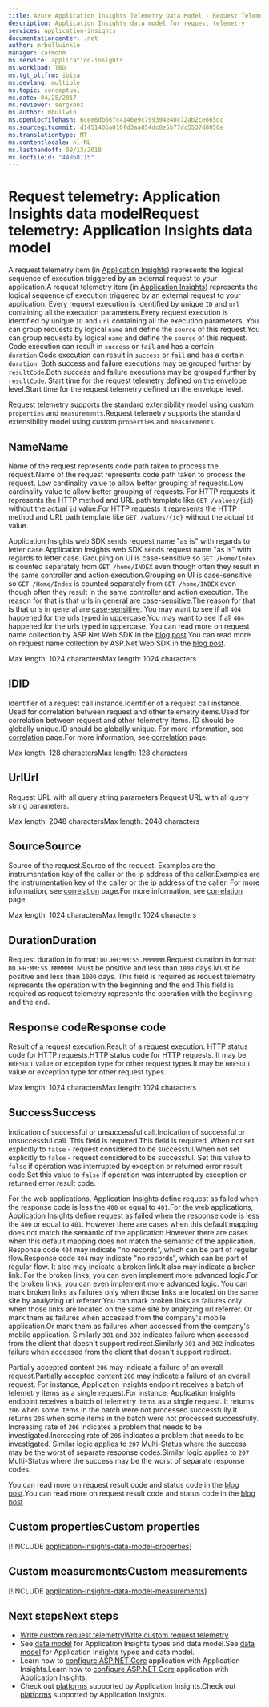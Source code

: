 ```yaml
---
title: Azure Application Insights Telemetry Data Model - Request Telemetry | Microsoft Docs
description: Application Insights data model for request telemetry
services: application-insights
documentationcenter: .net
author: mrbullwinkle
manager: carmonm
ms.service: application-insights
ms.workload: TBD
ms.tgt_pltfrm: ibiza
ms.devlang: multiple
ms.topic: conceptual
ms.date: 04/25/2017
ms.reviewer: sergkanz
ms.author: mbullwin
ms.openlocfilehash: 6cee6db66fc4146e9c799394e40c72ab2ce665dc
ms.sourcegitcommit: d1451406a010fd3aa854dc8e5b77dc5537d8050e
ms.translationtype: MT
ms.contentlocale: nl-NL
ms.lasthandoff: 09/13/2018
ms.locfileid: "44868115"
---
```

# <a name="request-telemetry-application-insights-data-model"></a><span data-ttu-id="79d31-103">Request telemetry: Application Insights data model</span><span class="sxs-lookup"><span data-stu-id="79d31-103">Request telemetry: Application Insights data model</span></span>

<span data-ttu-id="79d31-104">A request telemetry item (in [Application Insights](app-insights-overview.md)) represents the logical sequence of execution triggered by an external request to your application.</span><span class="sxs-lookup"><span data-stu-id="79d31-104">A request telemetry item (in [Application Insights](app-insights-overview.md)) represents the logical sequence of execution triggered by an external request to your application.</span></span> <span data-ttu-id="79d31-105">Every request execution is identified by unique `ID` and `url` containing all the execution parameters.</span><span class="sxs-lookup"><span data-stu-id="79d31-105">Every request execution is identified by unique `ID` and `url` containing all the execution parameters.</span></span> <span data-ttu-id="79d31-106">You can group requests by logical `name` and define the `source` of this request.</span><span class="sxs-lookup"><span data-stu-id="79d31-106">You can group requests by logical `name` and define the `source` of this request.</span></span> <span data-ttu-id="79d31-107">Code execution can result in `success` or `fail` and has a certain `duration`.</span><span class="sxs-lookup"><span data-stu-id="79d31-107">Code execution can result in `success` or `fail` and has a certain `duration`.</span></span> <span data-ttu-id="79d31-108">Both success and failure executions may be grouped further by `resultCode`.</span><span class="sxs-lookup"><span data-stu-id="79d31-108">Both success and failure executions may be grouped further by `resultCode`.</span></span> <span data-ttu-id="79d31-109">Start time for the request telemetry defined on the envelope level.</span><span class="sxs-lookup"><span data-stu-id="79d31-109">Start time for the request telemetry defined on the envelope level.</span></span>

<span data-ttu-id="79d31-110">Request telemetry supports the standard extensibility model using custom `properties` and `measurements`.</span><span class="sxs-lookup"><span data-stu-id="79d31-110">Request telemetry supports the standard extensibility model using custom `properties` and `measurements`.</span></span>

## <a name="name"></a><span data-ttu-id="79d31-111">Name</span><span class="sxs-lookup"><span data-stu-id="79d31-111">Name</span></span>

<span data-ttu-id="79d31-112">Name of the request represents code path taken to process the request.</span><span class="sxs-lookup"><span data-stu-id="79d31-112">Name of the request represents code path taken to process the request.</span></span> <span data-ttu-id="79d31-113">Low cardinality value to allow better grouping of requests.</span><span class="sxs-lookup"><span data-stu-id="79d31-113">Low cardinality value to allow better grouping of requests.</span></span> <span data-ttu-id="79d31-114">For HTTP requests it represents the HTTP method and URL path template like `GET /values/{id}` without the actual `id` value.</span><span class="sxs-lookup"><span data-stu-id="79d31-114">For HTTP requests it represents the HTTP method and URL path template like `GET /values/{id}` without the actual `id` value.</span></span>

<span data-ttu-id="79d31-115">Application Insights web SDK sends request name "as is" with regards to letter case.</span><span class="sxs-lookup"><span data-stu-id="79d31-115">Application Insights web SDK sends request name "as is" with regards to letter case.</span></span> <span data-ttu-id="79d31-116">Grouping on UI is case-sensitive so `GET /Home/Index` is counted separately from `GET /home/INDEX` even though often they result in the same controller and action execution.</span><span class="sxs-lookup"><span data-stu-id="79d31-116">Grouping on UI is case-sensitive so `GET /Home/Index` is counted separately from `GET /home/INDEX` even though often they result in the same controller and action execution.</span></span> <span data-ttu-id="79d31-117">The reason for that is that urls in general are [case-sensitive](http://www.w3.org/TR/WD-html40-970708/htmlweb.html).</span><span class="sxs-lookup"><span data-stu-id="79d31-117">The reason for that is that urls in general are [case-sensitive](http://www.w3.org/TR/WD-html40-970708/htmlweb.html).</span></span> <span data-ttu-id="79d31-118">You may want to see if all `404` happened for the urls typed in uppercase.</span><span class="sxs-lookup"><span data-stu-id="79d31-118">You may want to see if all `404` happened for the urls typed in uppercase.</span></span> <span data-ttu-id="79d31-119">You can read more on request name collection by ASP.Net Web SDK in the [blog post](http://apmtips.com/blog/2015/02/23/request-name-and-url/).</span><span class="sxs-lookup"><span data-stu-id="79d31-119">You can read more on request name collection by ASP.Net Web SDK in the [blog post](http://apmtips.com/blog/2015/02/23/request-name-and-url/).</span></span>

<span data-ttu-id="79d31-120">Max length: 1024 characters</span><span class="sxs-lookup"><span data-stu-id="79d31-120">Max length: 1024 characters</span></span>

## <a name="id"></a><span data-ttu-id="79d31-121">ID</span><span class="sxs-lookup"><span data-stu-id="79d31-121">ID</span></span>

<span data-ttu-id="79d31-122">Identifier of a request call instance.</span><span class="sxs-lookup"><span data-stu-id="79d31-122">Identifier of a request call instance.</span></span> <span data-ttu-id="79d31-123">Used for correlation between request and other telemetry items.</span><span class="sxs-lookup"><span data-stu-id="79d31-123">Used for correlation between request and other telemetry items.</span></span> <span data-ttu-id="79d31-124">ID should be globally unique.</span><span class="sxs-lookup"><span data-stu-id="79d31-124">ID should be globally unique.</span></span> <span data-ttu-id="79d31-125">For more information, see [correlation](application-insights-correlation.md) page.</span><span class="sxs-lookup"><span data-stu-id="79d31-125">For more information, see [correlation](application-insights-correlation.md) page.</span></span>

<span data-ttu-id="79d31-126">Max length: 128 characters</span><span class="sxs-lookup"><span data-stu-id="79d31-126">Max length: 128 characters</span></span>

## <a name="url"></a><span data-ttu-id="79d31-127">Url</span><span class="sxs-lookup"><span data-stu-id="79d31-127">Url</span></span>

<span data-ttu-id="79d31-128">Request URL with all query string parameters.</span><span class="sxs-lookup"><span data-stu-id="79d31-128">Request URL with all query string parameters.</span></span>

<span data-ttu-id="79d31-129">Max length: 2048 characters</span><span class="sxs-lookup"><span data-stu-id="79d31-129">Max length: 2048 characters</span></span>

## <a name="source"></a><span data-ttu-id="79d31-130">Source</span><span class="sxs-lookup"><span data-stu-id="79d31-130">Source</span></span>

<span data-ttu-id="79d31-131">Source of the request.</span><span class="sxs-lookup"><span data-stu-id="79d31-131">Source of the request.</span></span> <span data-ttu-id="79d31-132">Examples are the instrumentation key of the caller or the ip address of the caller.</span><span class="sxs-lookup"><span data-stu-id="79d31-132">Examples are the instrumentation key of the caller or the ip address of the caller.</span></span> <span data-ttu-id="79d31-133">For more information, see [correlation](application-insights-correlation.md) page.</span><span class="sxs-lookup"><span data-stu-id="79d31-133">For more information, see [correlation](application-insights-correlation.md) page.</span></span>

<span data-ttu-id="79d31-134">Max length: 1024 characters</span><span class="sxs-lookup"><span data-stu-id="79d31-134">Max length: 1024 characters</span></span>

## <a name="duration"></a><span data-ttu-id="79d31-135">Duration</span><span class="sxs-lookup"><span data-stu-id="79d31-135">Duration</span></span>

<span data-ttu-id="79d31-136">Request duration in format: `DD.HH:MM:SS.MMMMMM`.</span><span class="sxs-lookup"><span data-stu-id="79d31-136">Request duration in format: `DD.HH:MM:SS.MMMMMM`.</span></span> <span data-ttu-id="79d31-137">Must be positive and less than `1000` days.</span><span class="sxs-lookup"><span data-stu-id="79d31-137">Must be positive and less than `1000` days.</span></span> <span data-ttu-id="79d31-138">This field is required as request telemetry represents the operation with the beginning and the end.</span><span class="sxs-lookup"><span data-stu-id="79d31-138">This field is required as request telemetry represents the operation with the beginning and the end.</span></span>

## <a name="response-code"></a><span data-ttu-id="79d31-139">Response code</span><span class="sxs-lookup"><span data-stu-id="79d31-139">Response code</span></span>

<span data-ttu-id="79d31-140">Result of a request execution.</span><span class="sxs-lookup"><span data-stu-id="79d31-140">Result of a request execution.</span></span> <span data-ttu-id="79d31-141">HTTP status code for HTTP requests.</span><span class="sxs-lookup"><span data-stu-id="79d31-141">HTTP status code for HTTP requests.</span></span> <span data-ttu-id="79d31-142">It may be `HRESULT` value or exception type for other request types.</span><span class="sxs-lookup"><span data-stu-id="79d31-142">It may be `HRESULT` value or exception type for other request types.</span></span>

<span data-ttu-id="79d31-143">Max length: 1024 characters</span><span class="sxs-lookup"><span data-stu-id="79d31-143">Max length: 1024 characters</span></span>

## <a name="success"></a><span data-ttu-id="79d31-144">Success</span><span class="sxs-lookup"><span data-stu-id="79d31-144">Success</span></span>

<span data-ttu-id="79d31-145">Indication of successful or unsuccessful call.</span><span class="sxs-lookup"><span data-stu-id="79d31-145">Indication of successful or unsuccessful call.</span></span> <span data-ttu-id="79d31-146">This field is required.</span><span class="sxs-lookup"><span data-stu-id="79d31-146">This field is required.</span></span> <span data-ttu-id="79d31-147">When not set explicitly to `false` - request considered to be successful.</span><span class="sxs-lookup"><span data-stu-id="79d31-147">When not set explicitly to `false` - request considered to be successful.</span></span> <span data-ttu-id="79d31-148">Set this value to `false` if operation was interrupted by exception or returned error result code.</span><span class="sxs-lookup"><span data-stu-id="79d31-148">Set this value to `false` if operation was interrupted by exception or returned error result code.</span></span>

<span data-ttu-id="79d31-149">For the web applications, Application Insights define request as failed when the response code is less the `400` or equal to `401`.</span><span class="sxs-lookup"><span data-stu-id="79d31-149">For the web applications, Application Insights define request as failed when the response code is less the `400` or equal to `401`.</span></span> <span data-ttu-id="79d31-150">However there are cases when this default mapping does not match the semantic of the application.</span><span class="sxs-lookup"><span data-stu-id="79d31-150">However there are cases when this default mapping does not match the semantic of the application.</span></span> <span data-ttu-id="79d31-151">Response code `404` may indicate "no records", which can be part of regular flow.</span><span class="sxs-lookup"><span data-stu-id="79d31-151">Response code `404` may indicate "no records", which can be part of regular flow.</span></span> <span data-ttu-id="79d31-152">It also may indicate a broken link.</span><span class="sxs-lookup"><span data-stu-id="79d31-152">It also may indicate a broken link.</span></span> <span data-ttu-id="79d31-153">For the broken links, you can even implement more advanced logic.</span><span class="sxs-lookup"><span data-stu-id="79d31-153">For the broken links, you can even implement more advanced logic.</span></span> <span data-ttu-id="79d31-154">You can mark broken links as failures only when those links are located on the same site by analyzing url referrer.</span><span class="sxs-lookup"><span data-stu-id="79d31-154">You can mark broken links as failures only when those links are located on the same site by analyzing url referrer.</span></span> <span data-ttu-id="79d31-155">Or mark them as failures when accessed from the company's mobile application.</span><span class="sxs-lookup"><span data-stu-id="79d31-155">Or mark them as failures when accessed from the company's mobile application.</span></span> <span data-ttu-id="79d31-156">Similarly `301` and `302` indicates failure when accessed from the client that doesn't support redirect.</span><span class="sxs-lookup"><span data-stu-id="79d31-156">Similarly `301` and `302` indicates failure when accessed from the client that doesn't support redirect.</span></span>

<span data-ttu-id="79d31-157">Partially accepted content `206` may indicate a failure of an overall request.</span><span class="sxs-lookup"><span data-stu-id="79d31-157">Partially accepted content `206` may indicate a failure of an overall request.</span></span> <span data-ttu-id="79d31-158">For instance, Application Insights endpoint receives a batch of telemetry items as a single request.</span><span class="sxs-lookup"><span data-stu-id="79d31-158">For instance, Application Insights endpoint receives a batch of telemetry items as a single request.</span></span> <span data-ttu-id="79d31-159">It returns `206` when some items in the batch were not processed successfully.</span><span class="sxs-lookup"><span data-stu-id="79d31-159">It returns `206` when some items in the batch were not processed successfully.</span></span> <span data-ttu-id="79d31-160">Increasing rate of `206` indicates a problem that needs to be investigated.</span><span class="sxs-lookup"><span data-stu-id="79d31-160">Increasing rate of `206` indicates a problem that needs to be investigated.</span></span> <span data-ttu-id="79d31-161">Similar logic applies to `207` Multi-Status where the success may be the worst of separate response codes.</span><span class="sxs-lookup"><span data-stu-id="79d31-161">Similar logic applies to `207` Multi-Status where the success may be the worst of separate response codes.</span></span>

<span data-ttu-id="79d31-162">You can read more on request result code and status code in the [blog post](http://apmtips.com/blog/2016/12/03/request-success-and-response-code/).</span><span class="sxs-lookup"><span data-stu-id="79d31-162">You can read more on request result code and status code in the [blog post](http://apmtips.com/blog/2016/12/03/request-success-and-response-code/).</span></span>

## <a name="custom-properties"></a><span data-ttu-id="79d31-163">Custom properties</span><span class="sxs-lookup"><span data-stu-id="79d31-163">Custom properties</span></span>

[!INCLUDE [application-insights-data-model-properties](../../includes/application-insights-data-model-properties.md)]

## <a name="custom-measurements"></a><span data-ttu-id="79d31-164">Custom measurements</span><span class="sxs-lookup"><span data-stu-id="79d31-164">Custom measurements</span></span>

[!INCLUDE [application-insights-data-model-measurements](../../includes/application-insights-data-model-measurements.md)]

## <a name="next-steps"></a><span data-ttu-id="79d31-165">Next steps</span><span class="sxs-lookup"><span data-stu-id="79d31-165">Next steps</span></span>

- [<span data-ttu-id="79d31-166">Write custom request telemetry</span><span class="sxs-lookup"><span data-stu-id="79d31-166">Write custom request telemetry</span></span>](app-insights-api-custom-events-metrics.md#trackrequest)
- <span data-ttu-id="79d31-167">See [data model](application-insights-data-model.md) for Application Insights types and data model.</span><span class="sxs-lookup"><span data-stu-id="79d31-167">See [data model](application-insights-data-model.md) for Application Insights types and data model.</span></span>
- <span data-ttu-id="79d31-168">Learn how to [configure ASP.NET Core](app-insights-asp-net.md) application with Application Insights.</span><span class="sxs-lookup"><span data-stu-id="79d31-168">Learn how to [configure ASP.NET Core](app-insights-asp-net.md) application with Application Insights.</span></span>
- <span data-ttu-id="79d31-169">Check out [platforms](app-insights-platforms.md) supported by Application Insights.</span><span class="sxs-lookup"><span data-stu-id="79d31-169">Check out [platforms](app-insights-platforms.md) supported by Application Insights.</span></span>
